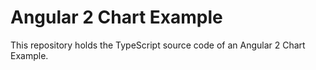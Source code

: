 # Angular 2 Chart Example

This repository holds the TypeScript source code of an Angular 2 Chart Example.
